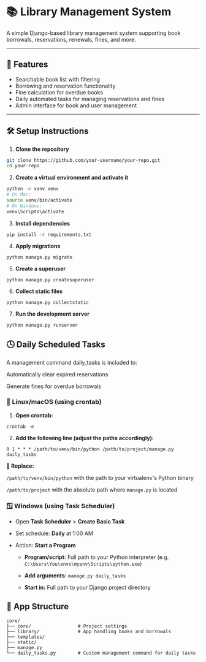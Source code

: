 # 📚 Library Management System

A simple Django-based library management system supporting book borrowals, reservations, renewals, fines, and more.

---

## 🚀 Features

- Searchable book list with filtering
- Borrowing and reservation functionality
- Fine calculation for overdue books
- Daily automated tasks for managing reservations and fines
- Admin interface for book and user management

---

## 🛠️ Setup Instructions

1. **Clone the repository**

```bash
git clone https://github.com/your-username/your-repo.git
cd your-repo
```

2. **Create a virtual environment and activate it**
```bash
python -m venv venv
# On Mac:
source venv/bin/activate  
# On Windows: 
venv\Scripts\activate
```
3. **Install dependencies**
```commandline
pip install -r requirements.txt
```
4. **Apply migrations**
```commandline
python manage.py migrate
```
5. **Create a superuser**
```commandline
python manage.py createsuperuser
```
6. **Collect static files**
```commandline
python manage.py collectstatic
```
7. **Run the development server**
```commandline
python manage.py runserver
```

## 🕓 Daily Scheduled Tasks
A management command daily_tasks is included to:

Automatically clear expired reservations

Generate fines for overdue borrowals

### 🐧 Linux/macOS (using crontab)
1. **Open crontab:**
```commandline
crontab -e
```
2. **Add the following line (adjust the paths accordingly):**
```commandline
0 1 * * * /path/to/venv/bin/python /path/to/project/manage.py daily_tasks
```
**📝 Replace:**

`/path/to/venv/bin/python` with the path to your virtualenv's Python binary

`/path/to/project` with the absolute path where `manage.py` is located

### 🪟 Windows (using Task Scheduler)

* Open **Task Scheduler** > **Create Basic Task**
* Set schedule: **Daily** at 1:00 AM
* Action: **Start a Program**

  * **Program/script:** Full path to your Python interpreter (e.g. `C:\Users\You\envs\myenv\Scripts\python.exe`)

  * **Add arguments:** `manage.py daily_tasks`

  * **Start in:** Full path to your Django project directory

## 📂 App Structure
```
core/
├── core/                 # Project settings
├── library/              # App handling books and borrowals
├── templates/
├── static/
├── manage.py
└── daily_tasks.py        # Custom management command for daily tasks
```

